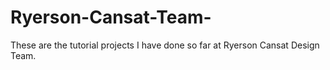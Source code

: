 # Ryerson-Cansat-Team-
These are the tutorial projects I have done so far at Ryerson Cansat Design Team. 
